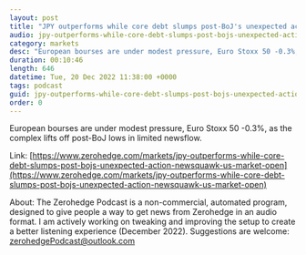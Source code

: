 ```yaml
---
layout: post
title: "JPY outperforms while core debt slumps post-BoJ's unexpected action - Newsquawk US Market Open"
audio: jpy-outperforms-while-core-debt-slumps-post-bojs-unexpected-action-newsquawk-us-market-open-0
category: markets
desc: "European bourses are under modest pressure, Euro Stoxx 50 -0.3%, as the complex lifts off post-BoJ lows in limited newsflow."
duration: 00:10:46
length: 646
datetime: Tue, 20 Dec 2022 11:38:00 +0000
tags: podcast
guid: jpy-outperforms-while-core-debt-slumps-post-bojs-unexpected-action-newsquawk-us-market-open-0
order: 0
---
```

European bourses are under modest pressure, Euro Stoxx 50 -0.3%, as the complex lifts off post-BoJ lows in limited newsflow.

Link: [https://www.zerohedge.com/markets/jpy-outperforms-while-core-debt-slumps-post-bojs-unexpected-action-newsquawk-us-market-open](https://www.zerohedge.com/markets/jpy-outperforms-while-core-debt-slumps-post-bojs-unexpected-action-newsquawk-us-market-open)

About: The Zerohedge Podcast is a non-commercial, automated program, designed to give people a way to get news from Zerohedge in an audio format.  I am actively working on tweaking and improving the setup to create a better listening experience (December 2022).  Suggestions are welcome: [zerohedgePodcast@outlook.com](mailto:zerohedgePodcast@outlook.com)
